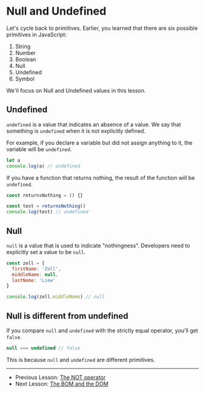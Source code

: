 # Null and Undefined

Let's cycle back to primitives. Earlier, you learned that there are six possible primitives in JavaScript:

1. String
2. Number
3. Boolean
4. Null
5. Undefined
6. Symbol

We'll focus on Null and Undefined values in this lesson.

## Undefined

`undefined` is a value that indicates an absence of a value. We say that something is `undefined` when it is not explicitly defined.

For example, if you declare a variable but did not assign anything to it, the variable will be `undefined`.

```js
let a
console.log(a) // undefined
```

If you have a function that returns nothing, the result of the function will be `undefined`.

```js
const returnsNothing = () {}

const test = returnsNothing()
console.log(test) // undefined
```

## Null

`null` is a value that is used to indicate "nothingness". Developers need to explicitly set a value to be `null`.

```js
const zell = {
  firstName: 'Zell',
  middleName: null,
  lastName: 'Liew'
}

console.log(zell.middleName) // null
```

## Null is different from undefined

If you compare `null` and `undefined` with the strictly equal operator, you'll get `false`.

```js
null === undefined // false
```

This is because `null` and `undefined` are different primitives.

---

- Previous Lesson: [The NOT operator](12.not-operator.md)
- Next Lesson: [The BOM and the DOM](13.bom-and-dom.md)